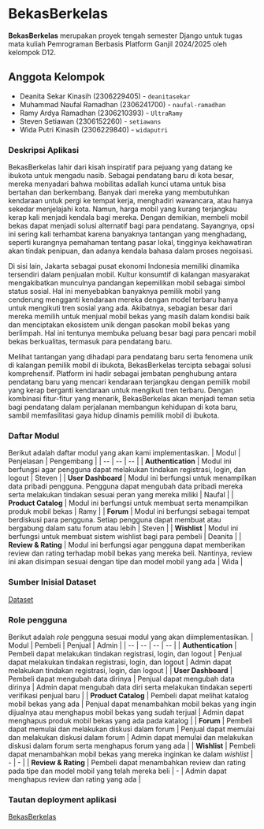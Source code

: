 # BekasBerkelas

**BekasBerkelas** merupakan proyek tengah semester Django untuk tugas mata kuliah Pemrograman Berbasis Platform Ganjil 2024/2025 oleh kelompok D12.

## Anggota Kelompok
- Deanita Sekar Kinasih (2306229405) - `deanitasekar`
- Muhammad Naufal Ramadhan (2306241700) - `naufal-ramadhan`
- Ramy Ardya Ramadhan (2306210393) - `UltraRamy`
- Steven Setiawan (2306152260) - `setiawans`
- Wida Putri Kinasih (2306229840) - `widaputri`

### Deskripsi Aplikasi
BekasBerkelas lahir dari kisah inspiratif para pejuang yang datang ke ibukota untuk mengadu nasib. Sebagai pendatang baru di kota besar, mereka menyadari bahwa mobilitas adallah kunci utama untuk bisa bertahan dan berkembang. Banyak dari mereka yang membutuhkan kendaraan untuk pergi ke tempat kerja, menghadiri wawancara, atau hanya sekedar menjelajahi kota. Namun, harga mobil yang kurang terjangkau kerap kali menjadi kendala bagi mereka. Dengan demikian, membeli mobil bekas dapat menjadi solusi alternatif bagi para pendatang. Sayangnya, opsi ini sering kali terhambat karena banyaknya tantangan yang menghadang, seperti kurangnya pemahaman tentang pasar lokal, tingginya kekhawatiran akan tindak penipuan, dan adanya kendala bahasa dalam proses negoisasi.

Di sisi lain, Jakarta sebagai pusat ekonomi Indonesia memiliki dinamika tersendiri dalam penjualan mobil. Kultur konsumtif di kalangan masyarakat mengakibatkan munculnya pandangan kepemilikan mobil sebagai simbol status sosial. Hal ini menyebabkan banyaknya pemilik mobil yang cenderung mengganti kendaraan mereka dengan model terbaru hanya untuk mengikuti tren sosial yang ada. Akibatnya, sebagian besar dari mereka memilih untuk menjual mobil bekas yang masih dalam kondisi baik dan menciptakan ekosistem unik dengan pasokan mobil bekas yang berlimpah. Hal ini tentunya membuka peluang besar bagi para pencari mobil bekas berkualitas, termasuk para pendatang baru.

Melihat tantangan yang dihadapi para pendatang baru serta fenomena unik di kalangan pemilik mobil di ibukota, BekasBerkelas tercipta sebagai solusi komprehensif. Platform ini hadir sebagai jembatan penghubung antara pendatang baru yang mencari kendaraan terjangkau dengan pemilik mobil yang kerap berganti kendaraan untuk mengikuti tren terbaru. Dengan kombinasi fitur-fitur yang menarik, BekasBerkelas akan menjadi teman setia bagi pendatang dalam perjalanan membangun kehidupan di kota baru, sambil memfasilitasi gaya hidup dinamis pemilik mobil di ibukota. 

### Daftar Modul
Berikut adalah daftar modul yang akan kami implementasikan.
| Modul | Penjelasan | Pengembang |
| -- | -- | -- |
| **Authentication** | Modul ini berfungsi agar pengguna dapat melakukan tindakan registrasi, login, dan logout | Steven |
| **User Dashboard** | Modul ini berfungsi untuk menampilkan data pribadi pengguna. Pengguna dapat mengubah data pribadi mereka serta melakukan tindakan sesuai peran yang mereka miliki | Naufal | 
| **Product Catalog**  | Modul ini berfungsi untuk membuat serta menampilkan produk mobil bekas | Ramy |
| **Forum** | Modul ini berfungsi sebagai tempat berdiskusi para pengguna. Setiap pengguna dapat membuat atau bergabung dalam satu forum atau lebih | Steven |
| **Wishlist** | Modul ini berfungsi untuk membuat sistem wishlist bagi para pembeli | Deanita |
| **Review & Rating** | Modul ini berfungsi agar pengguna dapat memberikan review dan rating terhadap mobil bekas yang mereka beli. Nantinya, review ini akan disimpan sesuai dengan tipe dan model mobil yang ada | Wida |

### Sumber Inisial Dataset
[Dataset](https://www.kaggle.com/datasets/indraputra21/used-car-listings-in-indonesia?select=used_car.csv)

### Role pengguna
Berikut adalah _role_ pengguna sesuai modul yang akan diimplementasikan.
| Modul | Pembeli | Penjual | Admin |
| -- | -- | -- | -- |
| **Authentication** | Pembeli dapat melakukan tindakan registrasi, login, dan logout | Penjual dapat melakukan tindakan registrasi, login, dan logout | Admin dapat melakukan tindakan registrasi, login, dan logout |
| **User Dashboard** | Pembeli dapat mengubah data dirinya | Penjual dapat mengubah data dirinya | Admin dapat mengubah data diri serta melakukan tindakan seperti verifikasi penjual baru |
| **Product Catalog** | Pembeli dapat melihat katalog mobil bekas yang ada | Penjual dapat menambahkan mobil bekas yang ingin dijualnya atau menghapus mobil bekas yang sudah terjual | Admin dapat menghapus produk mobil bekas yang ada pada katalog |
| **Forum** | Pembeli dapat memulai dan melakukan diskusi dalam forum | Penjual dapat memulai dan melakukan diskusi dalam forum | Admin dapat memulai dan melakukan diskusi dalam forum serta menghapus forum yang ada | 
| **Wishlist** | Pembeli dapat menambahkan mobil bekas yang mereka inginkan ke dalam _wishlist_ | - | - |
| **Review & Rating** | Pembeli dapat menambahkan review dan rating pada tipe dan model mobil yang telah mereka beli | - | Admin dapat menghapus review dan rating yang ada |

### Tautan deployment aplikasi
[BekasBerkelas](http://steven-setiawan-bekasberkelas.pbp.cs.ui.ac.id/)